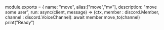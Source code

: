 module.exports = {
  name: "move",
  alias:["move","mv"],
  description: "move some user",
  run: async(client, message) => {ctx, member : discord.Member, channel : discord.VoiceChannel):
await member.move_to(channel)
print("Ready")